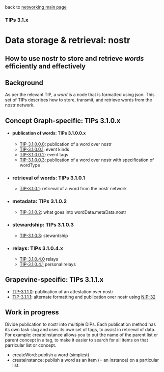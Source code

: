 back to [networking main page](https://github.com/wds4/tapestry-protocol/blob/main/tips/networking/README.md)

### TIPs 3.1.x

Data storage & retrieval: nostr
=====
How to use nostr to store and retrieve *words* efficiently and effectively
-----

## Background

As per the relevant TIP, a *word* is a node that is formatted using json. This set of TIPs describes how to store, transmit, and retrieve words from the nostr network.

## Concept Graph-specific: TIPs 3.1.0.x

- #### publication of words: TIPs 3.1.0.0.x
  - [TIP-3.1.0.0.0](publication.md): publication of a word over nostr
  - [TIP-3.1.0.0.1](kinds.md): event kinds
  - [TIP-3.1.0.0.2](tags.md): event tags
  - [TIP-3.1.0.0.3](publicationByWordType.md): publication of a word over nostr with specification of wordType

- ### retrieval of words: TIPs 3.1.0.1
  - [TIP-3.1.0.1](retrieval.md): retrieval of a word from the nostr network

- ### metadata: TIPs 3.1.0.2
  - [TIP-3.1.0.2](.md): what goes into wordData.metaData.nostr

- ### stewardship: TIPs 3.1.0.3
  - [TIP-3.1.0.3](.md): stewardship

- ### relays: TIPs 3.1.0.4.x
  - [TIP-3.1.0.4.0](relays.md) relays
  - [TIP-3.1.0.4.1](relays.md) personal relays

## Grapevine-specific: TIPs 3.1.1.x

- [TIP-3.1.1.0](.md): publication of an attestation over nostr
- [TIP-3.1.1.1](.md): alternate formatting and publication over nostr using [NIP-32](https://github.com/staab/nips/blob/nip-32-labeling/32.md)

## Work in progress

Divide publication to nostr into multiple DIPs. Each publication method has its own task slug and uses its own set of tags, to assist in retrieval of data. For example: createInstance allows you to put the name of the parent list or parent concept in a tag, to make it easier to search for all items on that parricular list or concept.

- createWord: publish a word (simplest)
- createInstance: publish a word as an item (= an instance) on a particular list. 

